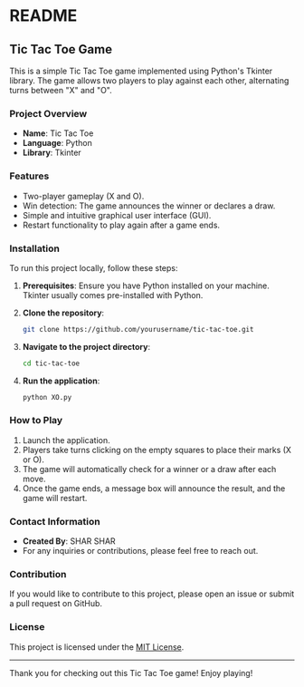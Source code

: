 # README

## Tic Tac Toe Game

This is a simple Tic Tac Toe game implemented using Python's Tkinter library. The game allows two players to play against each other, alternating turns between "X" and "O".

### Project Overview

- **Name**: Tic Tac Toe
- **Language**: Python
- **Library**: Tkinter

### Features

- Two-player gameplay (X and O).
- Win detection: The game announces the winner or declares a draw.
- Simple and intuitive graphical user interface (GUI).
- Restart functionality to play again after a game ends.

### Installation

To run this project locally, follow these steps:

1. **Prerequisites**: Ensure you have Python installed on your machine. Tkinter usually comes pre-installed with Python.

2. **Clone the repository**:
   ```bash
   git clone https://github.com/yourusername/tic-tac-toe.git
   ```

3. **Navigate to the project directory**:
   ```bash
   cd tic-tac-toe
   ```

4. **Run the application**:
   ```bash
   python XO.py
   ```

### How to Play

1. Launch the application.
2. Players take turns clicking on the empty squares to place their marks (X or O).
3. The game will automatically check for a winner or a draw after each move.
4. Once the game ends, a message box will announce the result, and the game will restart.

### Contact Information

- **Created By**: SHAR SHAR
- For any inquiries or contributions, please feel free to reach out.

### Contribution

If you would like to contribute to this project, please open an issue or submit a pull request on GitHub.

### License

This project is licensed under the [MIT License](LICENSE).

---

Thank you for checking out this Tic Tac Toe game! Enjoy playing!
